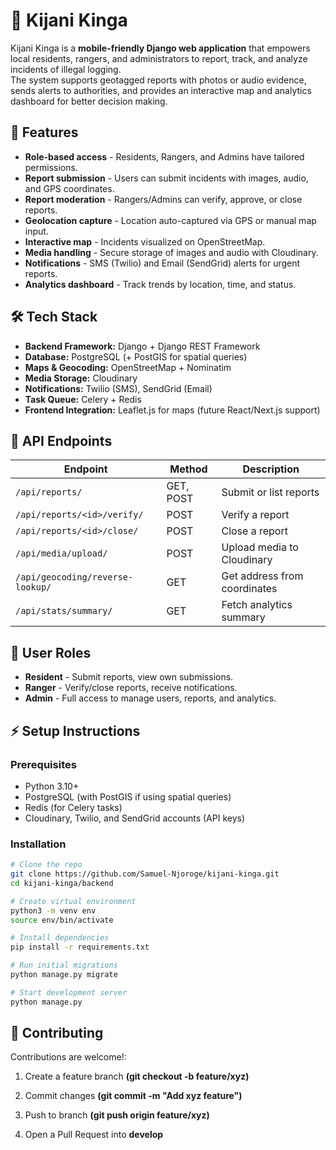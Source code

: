 # 🌳 Kijani Kinga

Kijani Kinga is a **mobile-friendly Django web application** that empowers local residents, rangers, and administrators to report, track, and analyze incidents of illegal logging.  
The system supports geotagged reports with photos or audio evidence, sends alerts to authorities, and provides an interactive map and analytics dashboard for better decision making.


## 🚀 Features

- **Role-based access** - Residents, Rangers, and Admins have tailored permissions.
- **Report submission** - Users can submit incidents with images, audio, and GPS coordinates.
- **Report moderation** - Rangers/Admins can verify, approve, or close reports.
- **Geolocation capture** - Location auto-captured via GPS or manual map input.
- **Interactive map** - Incidents visualized on OpenStreetMap.
- **Media handling** - Secure storage of images and audio with Cloudinary.
- **Notifications** - SMS (Twilio) and Email (SendGrid) alerts for urgent reports.
- **Analytics dashboard** - Track trends by location, time, and status.


## 🛠 Tech Stack

- **Backend Framework:** Django + Django REST Framework  
- **Database:** PostgreSQL (+ PostGIS for spatial queries)  
- **Maps & Geocoding:** OpenStreetMap + Nominatim  
- **Media Storage:** Cloudinary  
- **Notifications:** Twilio (SMS), SendGrid (Email)  
- **Task Queue:** Celery + Redis  
- **Frontend Integration:** Leaflet.js for maps (future React/Next.js support)  


## 📡 API Endpoints

| Endpoint                              | Method | Description                       |
|---------------------------------------|--------|-----------------------------------|
| `/api/reports/`                       | GET, POST | Submit or list reports           |
| `/api/reports/<id>/verify/`           | POST   | Verify a report                  |
| `/api/reports/<id>/close/`            | POST   | Close a report                   |
| `/api/media/upload/`                  | POST   | Upload media to Cloudinary       |
| `/api/geocoding/reverse-lookup/`      | GET    | Get address from coordinates     |
| `/api/stats/summary/`                 | GET    | Fetch analytics summary          |



## 🔐 User Roles

- **Resident** - Submit reports, view own submissions.  
- **Ranger** - Verify/close reports, receive notifications.  
- **Admin** - Full access to manage users, reports, and analytics.  


## ⚡ Setup Instructions

### Prerequisites
- Python 3.10+
- PostgreSQL (with PostGIS if using spatial queries)
- Redis (for Celery tasks)
- Cloudinary, Twilio, and SendGrid accounts (API keys)

### Installation

```bash
# Clone the repo
git clone https://github.com/Samuel-Njoroge/kijani-kinga.git
cd kijani-kinga/backend

# Create virtual environment
python3 -m venv env
source env/bin/activate

# Install dependencies
pip install -r requirements.txt

# Run initial migrations
python manage.py migrate

# Start development server
python manage.py 
```


## 🤝 Contributing

Contributions are welcome!:

1. Create a feature branch **(git checkout -b feature/xyz)**

2. Commit changes **(git commit -m "Add xyz feature")**

3. Push to branch **(git push origin feature/xyz)**

4. Open a Pull Request into **develop**